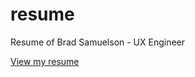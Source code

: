 # resume
Resume of Brad Samuelson - UX Engineer

[View my resume](https://bradleysamuelson.github.io/resume/)
